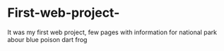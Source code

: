 # First-web-project-
It was my first web project, few pages with information for national park abour blue poison dart frog
